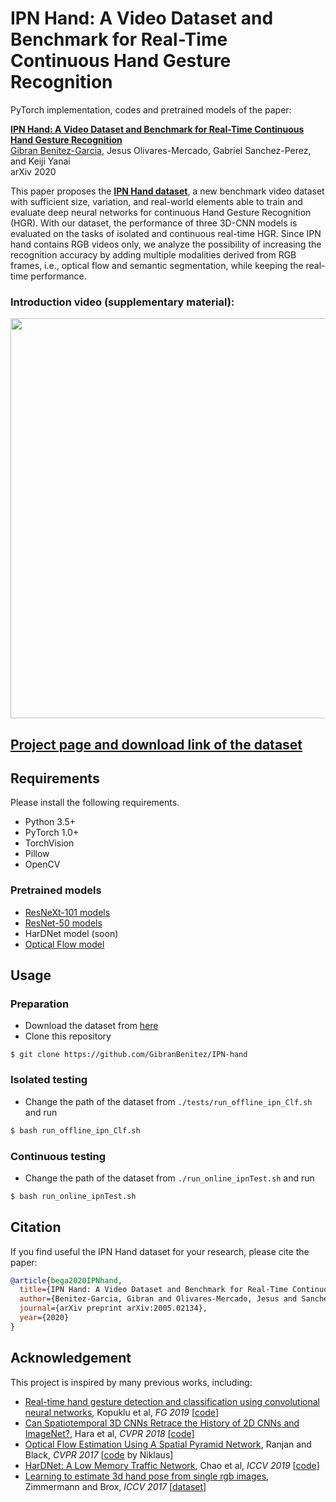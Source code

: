 # IPN Hand: A Video Dataset and Benchmark for Real-Time Continuous Hand Gesture Recognition
PyTorch implementation, codes and pretrained models of the paper: 

[__IPN Hand: A Video Dataset and Benchmark for Real-Time Continuous Hand Gesture Recognition__](https://arxiv.org/abs/2005.02134)
<br>
[Gibran Benitez-Garcia](https://gibranbenitez.github.io), Jesus Olivares-Mercado, Gabriel Sanchez-Perez, and Keiji Yanai
<br>
arXiv 2020

This paper proposes the [__IPN Hand dataset__](https://gibranbenitez.github.io/IPN_Hand/), a new benchmark video dataset with sufficient size, variation, and real-world elements able to train and evaluate deep neural networks for continuous Hand Gesture Recognition (HGR).
With our dataset, the performance of three 3D-CNN models is evaluated on the tasks of isolated and continuous real-time HGR.
Since IPN hand contains RGB videos only, we analyze the possibility of increasing the recognition accuracy by adding multiple modalities derived from RGB frames, i.e., optical flow and semantic segmentation, while keeping the real-time performance. 

### Introduction video (supplementary material):

<div align="center" style="width:image width px;">
  <img src="https://img.youtube.com/vi/OH3n5rf2wV8/maxresdefault.jpg" href="https://youtu.be/OH3n5rf2wV8" width="640">
</div>

## [Project page and download link of the dataset](https://gibranbenitez.github.io/IPN_Hand/)

## Requirements
Please install the following requirements.

- Python 3.5+
- PyTorch 1.0+
- TorchVision
- Pillow
- OpenCV

### Pretrained models
* [ResNeXt-101 models](https://drive.google.com/open?id=156fE3mO3YdFPY4pfreWYQn5sxQdu7Bmt) 
* [ResNet-50 models](https://drive.google.com/open?id=1X9uom_f0euHmhAgO8XNJUqUGH98saB7Z) 
* HarDNet model (soon)
* [Optical Flow model](https://github.com/sniklaus/pytorch-spynet) 


## Usage

### Preparation
* Download the dataset from [here](https://gibranbenitez.github.io/IPN_Hand/)
* Clone this repository
```console
$ git clone https://github.com/GibranBenitez/IPN-hand
```

### Isolated testing
* Change the path of the dataset from `./tests/run_offline_ipn_Clf.sh` and run
```bash
$ bash run_offline_ipn_Clf.sh
```
### Continuous testing
* Change the path of the dataset from `./run_online_ipnTest.sh` and run
```bash
$ bash run_online_ipnTest.sh
```

## Citation
If you find useful the IPN Hand dataset for your research, please cite the paper:

```bibtex
@article{bega2020IPNhand,
  title={IPN Hand: A Video Dataset and Benchmark for Real-Time Continuous Hand Gesture Recognition},
  author={Benitez-Garcia, Gibran and Olivares-Mercado, Jesus and Sanchez-Perez, Gabriel and Yanai, Keiji},
  journal={arXiv preprint arXiv:2005.02134},
  year={2020}
}
```
## Acknowledgement
This project is inspired by many previous works, including:
* [Real-time hand gesture detection and classification using convolutional neural networks](https://arxiv.org/abs/1901.10323), Kopuklu et al, _FG 2019_ [[code](https://github.com/ahmetgunduz/Real-time-GesRec)]
* [Can Spatiotemporal 3D CNNs Retrace the History of 2D CNNs and ImageNet?](http://openaccess.thecvf.com/content_cvpr_2018/html/Hara_Can_Spatiotemporal_3D_CVPR_2018_paper.html), Hara et al, _CVPR 2018_ [[code](https://github.com/kenshohara/3D-ResNets-PyTorch)]
* [Optical Flow Estimation Using A Spatial Pyramid Network](https://arxiv.org/abs/1611.00850), Ranjan and Black, _CVPR 2017_ [[code](https://github.com/sniklaus/pytorch-spynet) by Niklaus]
* [HarDNet: A Low Memory Traffic Network](https://arxiv.org/abs/1909.00948), Chao et al, _ICCV 2019_ [[code](https://github.com/PingoLH/FCHarDNet)]
* [Learning to estimate 3d hand pose from single rgb images](http://openaccess.thecvf.com/content_iccv_2017/html/Zimmermann_Learning_to_Estimate_ICCV_2017_paper.html), Zimmermann and Brox, _ICCV 2017_ [[dataset](https://lmb.informatik.uni-freiburg.de/resources/datasets/RenderedHandposeDataset.en.html)]
